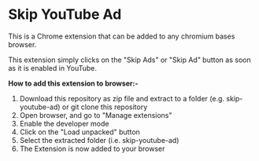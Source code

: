 # Skip YouTube Ad
This is a Chrome extension that can be added to any chromium bases browser.

This extension simply clicks on the "Skip Ads" or "Skip Ad" button as soon as it is enabled in YouTube.

**How to add this extension to browser:-**

1. Download this repository as zip file and extract to a folder (e.g. skip-youtube-ad) or git clone this repository
2. Open browser, and go to "Manage extensions"
3. Enable the developer mode
4. Click on the "Load unpacked" button
5. Select the extracted folder (i.e. skip-youtube-ad)
6. The Extension is now added to your browser